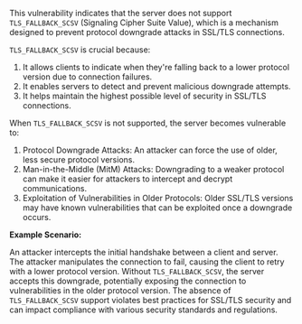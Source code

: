 This vulnerability indicates that the server does not support `TLS_FALLBACK_SCSV` (Signaling Cipher Suite Value), which is a mechanism designed to prevent protocol downgrade attacks in SSL/TLS connections.

`TLS_FALLBACK_SCSV` is crucial because:

1. It allows clients to indicate when they're falling back to a lower protocol version due to connection failures.
2. It enables servers to detect and prevent malicious downgrade attempts.
3. It helps maintain the highest possible level of security in SSL/TLS connections.

When `TLS_FALLBACK_SCSV` is not supported, the server becomes vulnerable to:

1. Protocol Downgrade Attacks: An attacker can force the use of older, less secure protocol versions.
2. Man-in-the-Middle (MitM) Attacks: Downgrading to a weaker protocol can make it easier for attackers to intercept and decrypt communications.
3. Exploitation of Vulnerabilities in Older Protocols: Older SSL/TLS versions may have known vulnerabilities that can be exploited once a downgrade occurs.

**Example Scenario:**

An attacker intercepts the initial handshake between a client and server. The attacker manipulates the connection to fail, causing the client to retry with a lower protocol version. Without `TLS_FALLBACK_SCSV`, the server accepts this downgrade, potentially exposing the connection to vulnerabilities in the older protocol version.
The absence of `TLS_FALLBACK_SCSV` support violates best practices for SSL/TLS security and can impact compliance with various security standards and regulations.